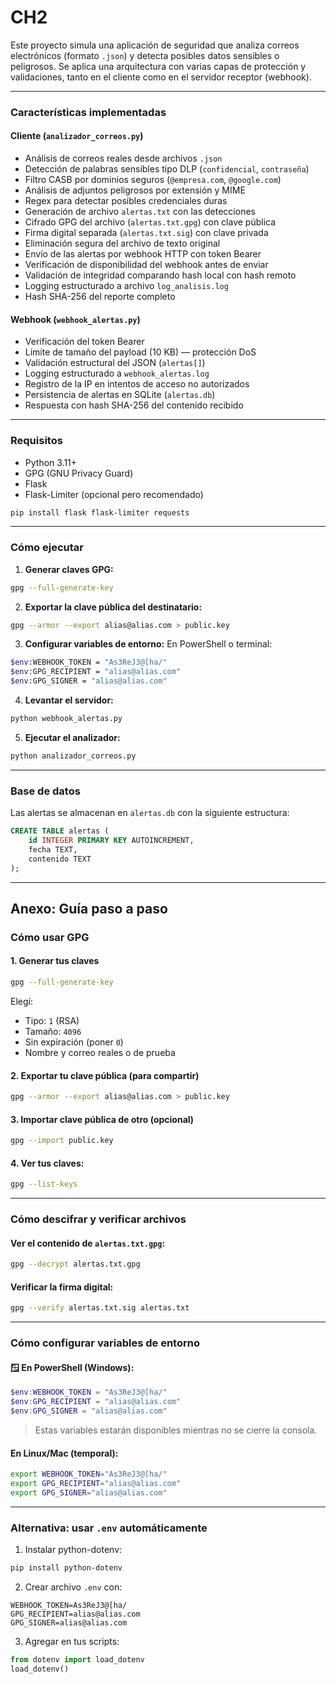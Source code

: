 # CH2

Este proyecto simula una aplicación de seguridad que analiza correos electrónicos (formato `.json`) y detecta posibles datos sensibles o peligrosos. Se aplica una arquitectura con varias capas de protección y validaciones, tanto en el cliente como en el servidor receptor (webhook).

---

### Características implementadas

#### Cliente (`analizador_correos.py`)
- Análisis de correos reales desde archivos `.json`
- Detección de palabras sensibles tipo DLP (`confidencial`, `contraseña`)
- Filtro CASB por dominios seguros (`@empresa.com`, `@google.com`)
- Análisis de adjuntos peligrosos por extensión y MIME
- Regex para detectar posibles credenciales duras
- Generación de archivo `alertas.txt` con las detecciones
- Cifrado GPG del archivo (`alertas.txt.gpg`) con clave pública
- Firma digital separada (`alertas.txt.sig`) con clave privada
- Eliminación segura del archivo de texto original
- Envío de las alertas por webhook HTTP con token Bearer
- Verificación de disponibilidad del webhook antes de enviar
- Validación de integridad comparando hash local con hash remoto
- Logging estructurado a archivo `log_analisis.log`
- Hash SHA-256 del reporte completo

#### Webhook (`webhook_alertas.py`)
- Verificación del token Bearer
- Límite de tamaño del payload (10 KB) — protección DoS
- Validación estructural del JSON (`alertas[]`)
- Logging estructurado a `webhook_alertas.log`
- Registro de la IP en intentos de acceso no autorizados
- Persistencia de alertas en SQLite (`alertas.db`)
- Respuesta con hash SHA-256 del contenido recibido

---

### Requisitos

- Python 3.11+
- GPG (GNU Privacy Guard)
- Flask
- Flask-Limiter (opcional pero recomendado)

```bash
pip install flask flask-limiter requests
```

---

### Cómo ejecutar

1. **Generar claves GPG:**
```bash
gpg --full-generate-key
```

2. **Exportar la clave pública del destinatario:**
```bash
gpg --armor --export alias@alias.com > public.key
```

3. **Configurar variables de entorno:**
En PowerShell o terminal:

```bash
$env:WEBHOOK_TOKEN = "As3ReJ3@[ha/"
$env:GPG_RECIPIENT = "alias@alias.com"
$env:GPG_SIGNER = "alias@alias.com"
```

4. **Levantar el servidor:**
```bash
python webhook_alertas.py
```

5. **Ejecutar el analizador:**
```bash
python analizador_correos.py
```

---
### Base de datos

Las alertas se almacenan en `alertas.db` con la siguiente estructura:

```sql
CREATE TABLE alertas (
    id INTEGER PRIMARY KEY AUTOINCREMENT,
    fecha TEXT,
    contenido TEXT
);
```

---

## Anexo: Guía paso a paso

### Cómo usar GPG

#### 1. Generar tus claves

```bash
gpg --full-generate-key
```

Elegí:

- Tipo: `1` (RSA)
- Tamaño: `4096`
- Sin expiración (poner `0`)
- Nombre y correo reales o de prueba

#### 2. Exportar tu clave pública (para compartir)

```bash
gpg --armor --export alias@alias.com > public.key
```

#### 3. Importar clave pública de otro (opcional)

```bash
gpg --import public.key
```

#### 4. Ver tus claves:

```bash
gpg --list-keys
```

---

### Cómo descifrar y verificar archivos

#### Ver el contenido de `alertas.txt.gpg`:

```bash
gpg --decrypt alertas.txt.gpg
```

#### Verificar la firma digital:

```bash
gpg --verify alertas.txt.sig alertas.txt
```

---

### Cómo configurar variables de entorno

#### 🪟 En PowerShell (Windows):

```powershell
$env:WEBHOOK_TOKEN = "As3ReJ3@[ha/"
$env:GPG_RECIPIENT = "alias@alias.com"
$env:GPG_SIGNER = "alias@alias.com"
```

> Estas variables estarán disponibles mientras no se cierre la consola.

#### En Linux/Mac (temporal):

```bash
export WEBHOOK_TOKEN="As3ReJ3@[ha/"
export GPG_RECIPIENT="alias@alias.com"
export GPG_SIGNER="alias@alias.com"
```

---

### Alternativa: usar `.env` automáticamente

1. Instalar python-dotenv:

```bash
pip install python-dotenv
```

2. Crear archivo `.env` con:

```env
WEBHOOK_TOKEN=As3ReJ3@[ha/
GPG_RECIPIENT=alias@alias.com
GPG_SIGNER=alias@alias.com
```

3. Agregar en tus scripts:

```python
from dotenv import load_dotenv
load_dotenv()
```
